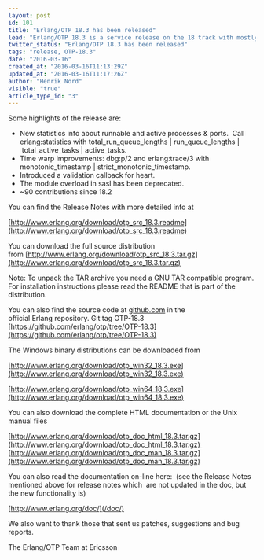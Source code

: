 ```yaml
---
layout: post
id: 101
title: "Erlang/OTP 18.3 has been released"
lead: "Erlang/OTP 18.3 is a service release on the 18 track with mostly bug fixes, but is does contain a number of new features and characteristics improvements as well."
twitter_status: "Erlang/OTP 18.3 has been released"
tags: "release, OTP-18.3"
date: "2016-03-16"
created_at: "2016-03-16T11:13:29Z"
updated_at: "2016-03-16T11:17:26Z"
author: "Henrik Nord"
visible: "true"
article_type_id: "3"
---
```


Some highlights of the release are:
* New statistics info about runnable and active processes & ports. 
 Call erlang:statistics with total_run_queue_lengths | run_queue_lengths | total_active_tasks | active_tasks.
* Time warp improvements: dbg:p/2 and erlang:trace/3 with monotonic_timestamp | strict_monotonic_timestamp.
* Introduced a validation callback for heart.
* The module overload in sasl has been deprecated.
* ~90 contributions since 18.2

You can find the Release Notes with more detailed info at

[http://www.erlang.org/download/otp_src_18.3.readme](http://www.erlang.org/download/otp_src_18.3.readme)

You can download the full source distribution from [http://www.erlang.org/download/otp_src_18.3.tar.gz](http://www.erlang.org/download/otp_src_18.3.tar.gz)

Note: To unpack the TAR archive you need a GNU TAR compatible program. For installation instructions please read the README that is part of the distribution.

You can also find the source code at [github.com](http://github.com/) in the official Erlang repository. Git tag OTP-18.3
[https://github.com/erlang/otp/tree/OTP-18.3](https://github.com/erlang/otp/tree/OTP-18.3)

The Windows binary distributions can be downloaded from

[http://www.erlang.org/download/otp_win32_18.3.exe](http://www.erlang.org/download/otp_win32_18.3.exe)

[http://www.erlang.org/download/otp_win64_18.3.exe](http://www.erlang.org/download/otp_win64_18.3.exe)

You can also download the complete HTML documentation or the Unix manual files

[http://www.erlang.org/download/otp_doc_html_18.3.tar.gz](http://www.erlang.org/download/otp_doc_html_18.3.tar.gz) 
[http://www.erlang.org/download/otp_doc_man_18.3.tar.gz](http://www.erlang.org/download/otp_doc_man_18.3.tar.gz)


 You can also read the documentation on-line here: 
 (see the Release Notes mentioned above for release notes which 
 are not updated in the doc, but the new functionality is)

[http://www.erlang.org/doc/](/doc/)

 We also want to thank those that sent us patches, suggestions and bug reports.

 The Erlang/OTP Team at Ericsson
